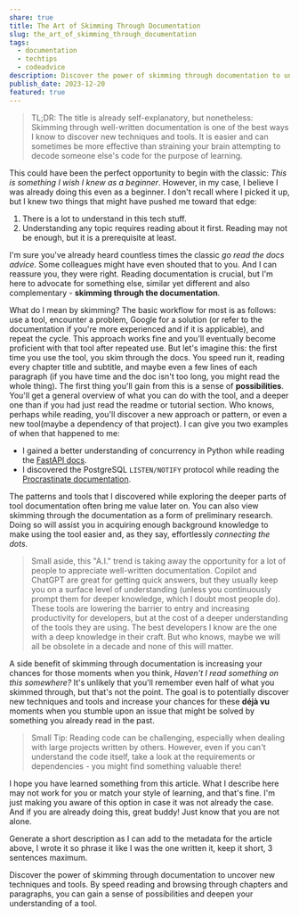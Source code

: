 ```yaml
---
share: true
title: The Art of Skimming Through Documentation
slug: the_art_of_skimming_through_documentation
tags:
  - documentation
  - techtips
  - codeadvice
description: Discover the power of skimming through documentation to uncover new techniques and tools. By speed reading and browsing through chapters and paragraphs, you can gain a sense of possibilities and deepen your understanding of a tool.
publish_date: 2023-12-20
featured: true
---
```



> TL;DR: The title is already self-explanatory,  but nonetheless: Skimming through well-written documentation is one of the best ways I know to discover new techniques and tools. It is easier and can sometimes be more effective than straining your brain attempting to decode someone else's code for the purpose of learning.

This could have been the perfect opportunity to begin with the classic: *This is something I wish I knew as a beginner*. However, in my case, I believe I was already doing this even as a beginner. I don't recall where I picked it up, but I knew two things that might have pushed me toward that edge:

1. There is a lot to understand in this tech stuff.
2. Understanding any topic requires reading about it first. Reading may not be enough, but it is a prerequisite at least.

I'm sure you've already heard countless times the classic *go read the docs advice*. Some colleagues might have even shouted that to you. And I can reassure you, they were right. Reading documentation is crucial, but I'm here to advocate for something else, similar yet different and also complementary - **skimming through the documentation**.

What do I mean by skimming? The basic workflow for most is as follows: use a tool, encounter a problem, Google for a solution (or refer to the documentation if you're more experienced and if it is applicable), and repeat the cycle. This approach works fine and you'll eventually become proficient with that tool after repeated use.
But let's imagine this: the first time you use the tool, you skim through the docs. You speed run it, reading every chapter title and subtitle, and maybe even a few lines of each paragraph (if you have time and the doc isn't too long, you might read the whole thing). The first thing you'll gain from this is a sense of **possibilities**. You'll get a general overview of what you can do with the tool, and a deeper one than if you had just read the readme or tutorial section. Who knows, perhaps while reading, you'll discover a new approach or pattern, or even a new tool(maybe a dependency of that project). I can give you two examples of when that happened to me:

- I gained a better understanding of concurrency in Python while reading the [FastAPI docs](https://fastapi.tiangolo.com/async/).
- I discovered the PostgreSQL `LISTEN/NOTIFY` protocol while reading the [Procrastinate documentation](https://procrastinate.readthedocs.io/en/stable/discussions.html#why-are-you-doing-a-task-queue-in-postgresql).

The patterns and tools that I discovered while exploring the deeper parts of tool documentation often bring me value later on.
You can also view skimming through the documentation as a form of preliminary research. Doing so will assist you in acquiring enough background knowledge to make using the tool easier and, as they say, effortlessly _connecting the dots_.

> Small aside, this "A.I." trend is taking away the opportunity for a lot of people to appreciate well-written documentation. Copilot and ChatGPT are great for getting quick answers, but they usually keep you on a surface level of understanding (unless you continuously prompt them for deeper knowledge, which I doubt most people do). These tools are lowering the barrier to entry and increasing productivity for developers, but at the cost of a deeper understanding of the tools they are using. The best developers I know are the one with a deep knowledge in their craft. But who knows, maybe we will all be obsolete in a decade and none of this will matter.

A side benefit of skimming through documentation is increasing your chances for those moments when you think, *Haven't I read something on this somewhere?* It's unlikely that you'll remember even half of what you skimmed through, but that's not the point. The goal is to potentially discover new techniques and tools and increase your chances for these **déjà vu** moments when you stumble upon an issue that might be solved by something you already read in the past.

> Small Tip: Reading code can be challenging, especially when dealing with large projects written by others. However, even if you can't understand the code itself, take a look at the requirements or dependencies - you might find something valuable there!

I hope you have learned something from this article. What I describe here may not work for you or match your style of learning, and that's fine. I'm just making you aware of this option in case it was not already the case. And if you are already doing this, great buddy! Just know that you are not alone.

Generate a short description as I can add to the metadata for the article above, I wrote it so phrase it like I was the one written it, keep it short, 3 sentences maximum.


Discover the power of skimming through documentation to uncover new techniques and tools. By speed reading and browsing through chapters and paragraphs, you can gain a sense of possibilities and deepen your understanding of a tool.
